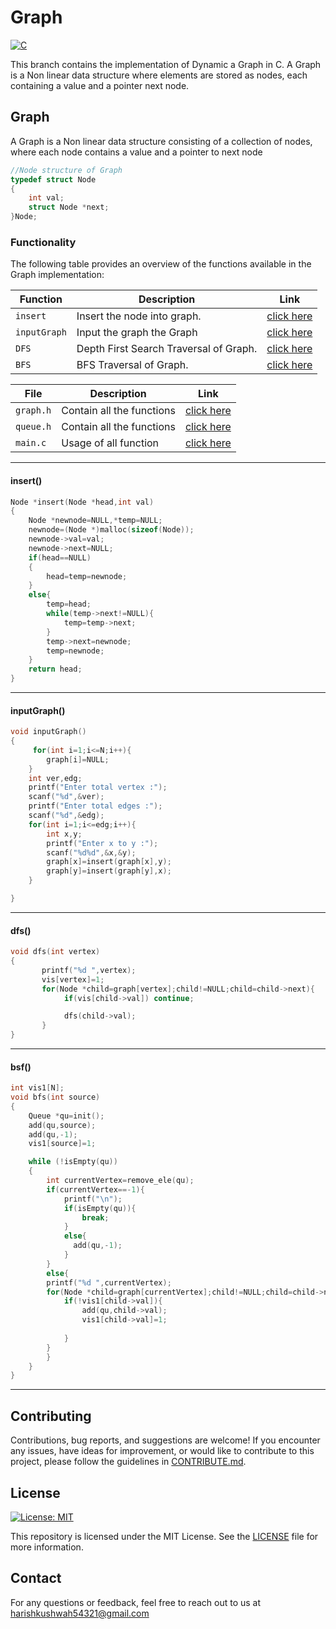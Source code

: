 # Graph
[![C](https://img.shields.io/badge/language-C-blue.svg)](https://en.wikipedia.org/wiki/C_(programming_language))

This branch contains the implementation of Dynamic a Graph in C. A Graph is a Non linear data structure where elements are stored as nodes, each containing a value and a pointer next node.


## Graph
A Graph is a Non linear data structure consisting of a collection of nodes, where each node contains a value and a pointer to next node
```c
//Node structure of Graph 
typedef struct Node
{
    int val;
    struct Node *next;
}Node;
```

### Functionality

The following table provides an overview of the functions available in the Graph implementation:

| Function          | Description                                       |Link|
|-------------------|---------------------------------------------------|-----|
| `insert`          | Insert the node into graph. |[click here](#insert) |
| `inputGraph`     | Input the graph the Graph           |[click here](#inputgraph)|
|`DFS`|Depth First Search Traversal of Graph.|[click here](#dfs)|
|`BFS`|BFS Traversal of Graph.|[click here](#bsf)|



| File         | Description                                       |Link|
|-------------------|---------------------------------------------------|-----|
| `graph.h`          | Contain all the functions  |[click here](src/graph.h) |
| `queue.h`          | Contain all the functions  |[click here](src/queue.h) |
| `main.c`          | Usage of all function  |[click here](src/main.c) |

---
<a name="insert"></a>
#### insert()

```c
Node *insert(Node *head,int val)
{
    Node *newnode=NULL,*temp=NULL;
    newnode=(Node *)malloc(sizeof(Node));
    newnode->val=val;
    newnode->next=NULL;
    if(head==NULL)
    {
        head=temp=newnode;
    }
    else{
        temp=head;
        while(temp->next!=NULL){
            temp=temp->next;
        }
        temp->next=newnode;
        temp=newnode;
    }
    return head;
}
```
---
<a name="inputgraph"></a>
#### inputGraph()

```c
void inputGraph()
{
     for(int i=1;i<=N;i++){
        graph[i]=NULL;
    }
    int ver,edg;
    printf("Enter total vertex :");
    scanf("%d",&ver);
    printf("Enter total edges :");
    scanf("%d",&edg);
    for(int i=1;i<=edg;i++){
        int x,y;
        printf("Enter x to y :");
        scanf("%d%d",&x,&y);
        graph[x]=insert(graph[x],y);
        graph[y]=insert(graph[y],x);
    }

}
```
---

<a name="dfs"></a>
#### dfs()

```c
void dfs(int vertex)
{
       printf("%d ",vertex);
       vis[vertex]=1;
       for(Node *child=graph[vertex];child!=NULL;child=child->next){
            if(vis[child->val]) continue;

            dfs(child->val);
       }
}

```
---
<a name="bsf"></a>
#### bsf()

```c
int vis1[N];
void bfs(int source)
{
    Queue *qu=init();
    add(qu,source);
    add(qu,-1);
    vis1[source]=1;

    while (!isEmpty(qu))
    {
        int currentVertex=remove_ele(qu);
        if(currentVertex==-1){
            printf("\n");
            if(isEmpty(qu)){
                break;
            }
            else{
              add(qu,-1);
            }
        }
        else{
        printf("%d ",currentVertex);
        for(Node *child=graph[currentVertex];child!=NULL;child=child->next){
            if(!vis1[child->val]){
                add(qu,child->val);
                vis1[child->val]=1;
               
            }
        }
        }
    }   
}
```
---

## Contributing

Contributions, bug reports, and suggestions are welcome! If you encounter any issues, have ideas for improvement, or would like to contribute to this project, please follow the guidelines in [CONTRIBUTE.md](https://github.com/Harish-Kushwah/Data-Structures-and-Algorithms-C/blob/Tree/contribute.md).

## License

[![License: MIT](https://img.shields.io/badge/License-MIT-yellow.svg)](https://opensource.org/licenses/MIT)

This repository is licensed under the MIT License. See the [LICENSE](LICENSE) file for more information.

## Contact
For any questions or feedback, feel free to reach out to us at harishkushwah54321@gmail.com

